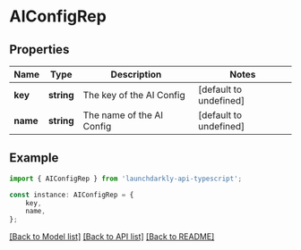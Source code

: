 # AIConfigRep


## Properties

Name | Type | Description | Notes
------------ | ------------- | ------------- | -------------
**key** | **string** | The key of the AI Config | [default to undefined]
**name** | **string** | The name of the AI Config | [default to undefined]

## Example

```typescript
import { AIConfigRep } from 'launchdarkly-api-typescript';

const instance: AIConfigRep = {
    key,
    name,
};
```

[[Back to Model list]](../README.md#documentation-for-models) [[Back to API list]](../README.md#documentation-for-api-endpoints) [[Back to README]](../README.md)
